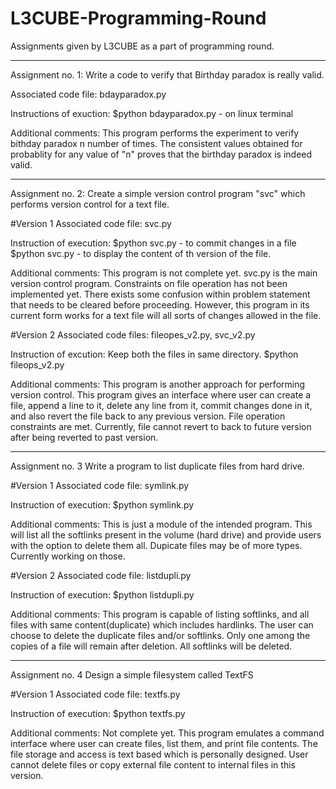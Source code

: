 # L3CUBE-Programming-Round
Assignments given by L3CUBE as a part of programming round.

*******************************************************************************************************************************
Assignment no. 1:
Write a code to verify that Birthday paradox is really valid.

Associated code file: bdayparadox.py

Instructions of exuction:
$python bdayparadox.py - on linux terminal

Additional comments: This program performs the experiment to verify bithday paradox n number of times. The consistent values obtained for probablity for any value of "n" proves that the birthday paradox is indeed valid. 

*******************************************************************************************************************************
Assignment no. 2:
Create a simple version control program "svc" which performs version control for a text file.

#Version 1
Associated code file: svc.py

Instruction of execution:
$python svc.py <filename> - to commit changes in a file 
$python svc.py <filename> <version no.> - to display the content of <version no.>th version of the file.

Additional comments: This program is not complete yet. svc.py is the main version control program. Constraints on file operation has not been implemented yet. There exists some confusion within problem statement that needs to be cleared before proceeding. However, this program in its current form works for a text file will all sorts of changes allowed in the file.

#Version 2
Associated code files: fileopes_v2.py, svc_v2.py

Instruction of excution:
Keep both the files in same directory.
$python fileops_v2.py 

Additional comments: This program is another approach for performing version control. This program gives an interface where user can create a file, append a line to it, delete any line from it, commit changes done in it, and also revert the file back to any previous version. File operation constraints are met. Currently, file cannot revert to back to future version after being reverted to past version.

*******************************************************************************************************************************
Assignment no. 3
Write a program to list duplicate files from hard drive.

#Version 1
Associated code file: symlink.py

Instruction of execution:
$python symlink.py

Additional comments: This is just a module of the intended program. This will list all the softlinks present in the volume (hard drive) and provide users with the option to delete them all. Dupicate files may be of more types. Currently working on those.

#Version 2
Associated code file: listdupli.py

Instruction of execution:
$python listdupli.py

Additional comments: This program is capable of listing softlinks, and all files with same content(duplicate) which includes hardlinks. The user can choose to delete the duplicate files and/or softlinks. Only one among the copies of a file will remain after deletion. All softlinks will be deleted.

*******************************************************************************************************************************
Assignment no. 4
Design a simple filesystem called TextFS

#Version 1
Associated code file: textfs.py

Instruction of execution:
$python textfs.py

Additional comments: Not complete yet. This program emulates a command interface where user can create files, list them, and print file contents. The file storage and access is text based which is personally designed. User cannot delete files or copy external file content to internal files in this version.

